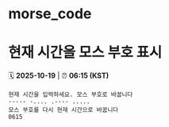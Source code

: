 # morse_code
# 현재 시간을 모스 부호 표시
<!-- MORSE_TIME_START -->
🗓️ **2025-10-19** | ⏰ **06:15 (KST)**

```
현재 시간을 입력하세요. 모스 부호로 바꿉니다
----- -.... .---- .....
모스 부호를 다시 현재 시간으로 바꿉니다
0615
```
<!-- MORSE_TIME_END -->
